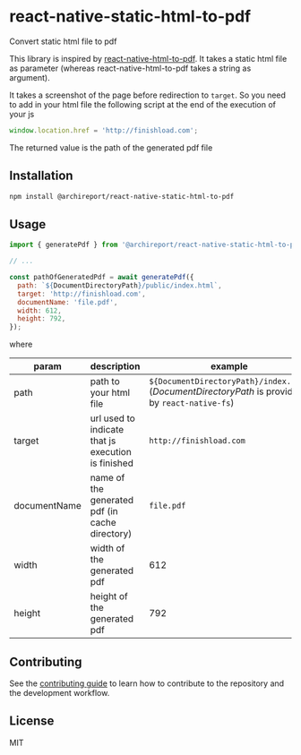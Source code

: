 # react-native-static-html-to-pdf

Convert static html file to pdf

This library is inspired by [react-native-html-to-pdf](https://github.com/christopherdro/react-native-html-to-pdf). It takes a static html file as parameter (whereas react-native-html-to-pdf takes a string as argument).

It takes a screenshot of the page before redirection to `target`. So you need to add in your html file the following script at the end of the execution of your js

```js
window.location.href = 'http://finishload.com';
```

The returned value is the path of the generated pdf file

## Installation

```sh
npm install @archireport/react-native-static-html-to-pdf
```

## Usage

```js
import { generatePdf } from '@archireport/react-native-static-html-to-pdf';

// ...

const pathOfGeneratedPdf = await generatePdf({
  path: `${DocumentDirectoryPath}/public/index.html`,
  target: 'http://finishload.com',
  documentName: 'file.pdf',
  width: 612,
  height: 792,
});
```

where

| param        | description                                        | example                                                                                          |
| ------------ | -------------------------------------------------- | ------------------------------------------------------------------------------------------------ |
| path         | path to your html file                             | `${DocumentDirectoryPath}/index.html` (_DocumentDirectoryPath_ is provided by `react-native-fs`) |
| target       | url used to indicate that js execution is finished | `http://finishload.com`                                                                          |
| documentName | name of the generated pdf (in cache directory)     | `file.pdf`                                                                                       |
| width        | width of the generated pdf                         | 612                                                                                              |
| height       | height of the generated pdf                        | 792                                                                                              |

## Contributing

See the [contributing guide](CONTRIBUTING.md) to learn how to contribute to the repository and the development workflow.

## License

MIT
